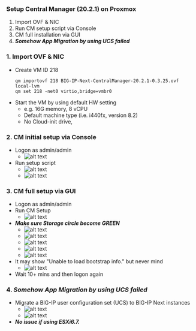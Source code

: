 ### Setup Central Manager (20.2.1) on Proxmox
1. Import OVF & NIC
2. Run CM setup script via Console
3. CM full installation via GUI
4. ***Somehow App Migration by using UCS failed***

### 1. Import OVF & NIC
+ Create VM ID 218
  ```
  qm importovf 218 BIG-IP-Next-CentralManager-20.2.1-0.3.25.ovf local-lvm
  qm set 218 -net0 virtio,bridge=vmbr0
  ```
+ Start the VM by using default HW setting
  + e.g. 16G memory, 8 vCPU
  + Default machine type (i.e. i440fx, version 8.2)
  + No Cloud-init drive, 

### 2. CM initial setup via Console
+ Logon as admin/admin
  + ![alt text](image-29.png)
+ Run setup script
  + ![alt text](image-30.png)
  + ![alt text](image-31.png)

### 3. CM full setup via GUI
+ Logon as admin/admin
+ Run CM Setup
  + ![alt text](image-32.png)
+ ***Make sure Storage circle become GREEN*** 
  + ![alt text](image-34.png)
  + ![alt text](image-33.png)
  + ![alt text](image-35.png)
  + ![alt text](image-36.png)
  + ![alt text](image-37.png)
+ It may show "Unable to load bootstrap info." but never mind
  + ![alt text](image-38.png)
+ Wait 10+ mins and then logon again 

### 4. ***Somehow App Migration by using UCS failed***
+ Migrate a BIG-IP user configuration set (UCS) to BIG-IP Next instances
  + ![alt text](image-39.png)
  + ![alt text](image-40.png)
+ ***No issue if using ESXi6.7.***
